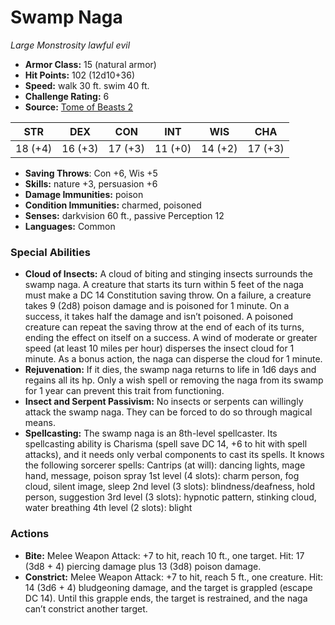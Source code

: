 # Swamp Naga

*Large* *Monstrosity* *lawful evil*

- **Armor Class:** 15 (natural armor)
- **Hit Points:** 102 (12d10+36)
- **Speed:** walk 30 ft. swim 40 ft.
- **Challenge Rating:** 6
- **Source:** [Tome of Beasts 2](https://koboldpress.com/kpstore/product/tome-of-beasts-2-for-5th-edition/)

| STR | DEX | CON | INT | WIS | CHA |
| --- | --- | --- | --- | --- | --- |
| 18 (+4) | 16 (+3) | 17 (+3) | 11 (+0) | 14 (+2) | 17 (+3) |

- **Saving Throws**: Con +6, Wis +5
- **Skills:** nature +3, persuasion +6
- **Damage Immunities:** poison
- **Condition Immunities:** charmed, poisoned
- **Senses:** darkvision 60 ft., passive Perception 12
- **Languages:** Common
### Special Abilities
- **Cloud of Insects:** A cloud of biting and stinging insects surrounds the swamp naga. A creature that starts its turn within 5 feet of the naga must make a DC 14 Constitution saving throw. On a failure, a creature takes 9 (2d8) poison damage and is poisoned for 1 minute. On a success, it takes half the damage and isn’t poisoned. A poisoned creature can repeat the saving throw at the end of each of its turns, ending the effect on itself on a success. A wind of moderate or greater speed (at least 10 miles per hour) disperses the insect cloud for 1 minute. As a bonus action, the naga can disperse the cloud for 1 minute.
- **Rejuvenation:** If it dies, the swamp naga returns to life in 1d6 days and regains all its hp. Only a wish spell or removing the naga from its swamp for 1 year can prevent this trait from functioning.
- **Insect and Serpent Passivism:** No insects or serpents can willingly attack the swamp naga. They can be forced to do so through magical means.
- **Spellcasting:** The swamp naga is an 8th-level spellcaster. Its spellcasting ability is Charisma (spell save DC 14, +6 to hit with spell attacks), and it needs only verbal components to cast its spells. It knows the following sorcerer spells: Cantrips (at will): dancing lights, mage hand, message, poison spray 1st level (4 slots): charm person, fog cloud, silent image, sleep 2nd level (3 slots): blindness/deafness, hold person, suggestion 3rd level (3 slots): hypnotic pattern, stinking cloud, water breathing 4th level (2 slots): blight
### Actions
- **Bite:** Melee Weapon Attack: +7 to hit, reach 10 ft., one target. Hit: 17 (3d8 + 4) piercing damage plus 13 (3d8) poison damage.
- **Constrict:** Melee Weapon Attack: +7 to hit, reach 5 ft., one creature. Hit: 14 (3d6 + 4) bludgeoning damage, and the target is grappled (escape DC 14). Until this grapple ends, the target is restrained, and the naga can’t constrict another target.
